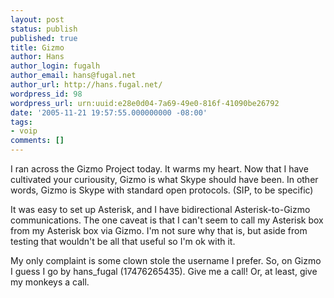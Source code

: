 ```yaml
---
layout: post
status: publish
published: true
title: Gizmo
author: Hans
author_login: fugalh
author_email: hans@fugal.net
author_url: http://hans.fugal.net/
wordpress_id: 98
wordpress_url: urn:uuid:e28e0d04-7a69-49e0-816f-41090be26792
date: '2005-11-21 19:57:55.000000000 -08:00'
tags:
- voip
comments: []
---
```

<p>I ran across the Gizmo Project today. It warms my heart. Now that I have
cultivated your curiousity, Gizmo is what Skype should have been. In other
words, Gizmo is Skype with standard open protocols. (SIP, to be specific)</p>

<p>It was easy to set up Asterisk, and I have bidirectional Asterisk-to-Gizmo
communications. The one caveat is that I can't seem to call my Asterisk box
from my Asterisk box via Gizmo. I'm not sure why that is, but aside from
testing that wouldn't be all that useful so I'm ok with it.</p>

<p>My only complaint is some clown stole the username I prefer. So, on Gizmo I
guess I go by hans_fugal (17476265435). Give me a call! Or, at least, give my
monkeys a call.</p>
